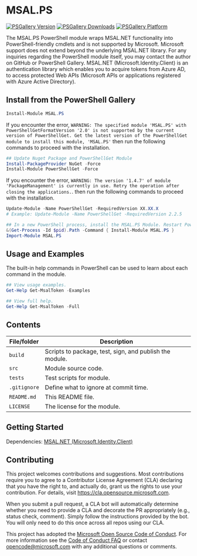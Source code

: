 # MSAL.PS

[![PSGallery Version](https://img.shields.io/powershellgallery/v/MSAL.PS.svg?style=flat&logo=powershell&label=PSGallery%20Version)](https://www.powershellgallery.com/packages/MSAL.PS) [![PSGallery Downloads](https://img.shields.io/powershellgallery/dt/MSAL.PS.svg?style=flat&logo=powershell&label=PSGallery%20Downloads)](https://www.powershellgallery.com/packages/MSAL.PS) [![PSGallery Platform](https://img.shields.io/powershellgallery/p/MSAL.PS.svg?style=flat&logo=powershell&label=PSGallery%20Platform)](https://www.powershellgallery.com/packages/MSAL.PS)

The MSAL.PS PowerShell module wraps MSAL.NET functionality into PowerShell-friendly cmdlets and is not supported by Microsoft. Microsoft support does not extend beyond the underlying MSAL.NET library. For any inquiries regarding the PowerShell module itself, you may contact the author on GitHub or PowerShell Gallery.
MSAL.NET (Microsoft.Identity.Client) is an authentication library which enables you to acquire tokens from Azure AD, to access protected Web APIs (Microsoft APIs or applications registered with Azure Active Directory).

## Install from the PowerShell Gallery
```PowerShell
Install-Module MSAL.PS
```

If you encounter the error, `WARNING: The specified module 'MSAL.PS' with PowerShellGetFormatVersion '2.0' is not supported by the current version of PowerShellGet. Get the latest version of the PowerShellGet module to install this module, 'MSAL.PS'` then run the following commands to proceed with the installation.

```PowerShell
## Update Nuget Package and PowerShellGet Module
Install-PackageProvider NuGet -Force
Install-Module PowerShellGet -Force
```

If you encounter the error, `WARNING: The version '1.4.7' of module 'PackageManagement' is currently in use. Retry the operation after closing the applications.`. then run the following commands to proceed with the installation.


```PowerShell
Update-Module -Name PowerShellGet -RequiredVersion XX.XX.X
# Example: Update-Module -Name PowerShellGet -RequiredVersion 2.2.5

## In a new PowerShell process, install the MSAL.PS Module. Restart PowerShell console if this fails.
&(Get-Process -Id $pid).Path -Command { Install-Module MSAL.PS }
Import-Module MSAL.PS
```

## Usage and Examples
The built-in help commands in PowerShell can be used to learn about each command in the module.
```PowerShell
## View usage examples.
Get-Help Get-MsalToken -Examples

## View full help.
Get-Help Get-MsalToken -Full
```

## Contents

| File/folder       | Description                                             |
|-------------------|---------------------------------------------------------|
| `build`           | Scripts to package, test, sign, and publish the module. |
| `src`             | Module source code.                                     |
| `tests`           | Test scripts for module.                                |
| `.gitignore`      | Define what to ignore at commit time.                   |
| `README.md`       | This README file.                                       |
| `LICENSE`         | The license for the module.                             |

## Getting Started

Dependencies: [MSAL.NET (Microsoft.Identity.Client)](https://github.com/AzureAD/microsoft-authentication-library-for-dotnet/wiki)

<!-- ## Build and Test

TODO: Describe and show how to build your code and run the tests. -->

## Contributing

This project welcomes contributions and suggestions.  Most contributions require you to agree to a
Contributor License Agreement (CLA) declaring that you have the right to, and actually do, grant us
the rights to use your contribution. For details, visit https://cla.opensource.microsoft.com.

When you submit a pull request, a CLA bot will automatically determine whether you need to provide
a CLA and decorate the PR appropriately (e.g., status check, comment). Simply follow the instructions
provided by the bot. You will only need to do this once across all repos using our CLA.

This project has adopted the [Microsoft Open Source Code of Conduct](https://opensource.microsoft.com/codeofconduct/).
For more information see the [Code of Conduct FAQ](https://opensource.microsoft.com/codeofconduct/faq/) or
contact [opencode@microsoft.com](mailto:opencode@microsoft.com) with any additional questions or comments.

<!-- If you want to learn more about creating good readme files then refer the following [guidelines](https://www.visualstudio.com/en-us/docs/git/create-a-readme). -->
